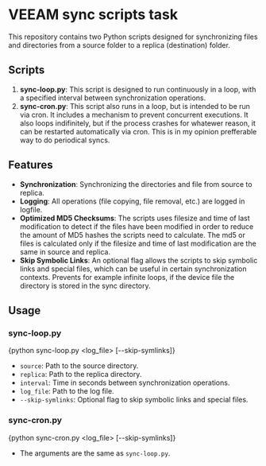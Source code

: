 # VEEAM sync scripts task

This repository contains two Python scripts designed for synchronizing files and directories from a source folder to a replica (destination) folder. 

## Scripts

1. **sync-loop.py**: This script is designed to run continuously in a loop, with a specified interval between synchronization operations.
2. **sync-cron.py**: This script also runs in a loop, but is intended to be run via cron. It includes a mechanism to prevent concurrent executions. It also loops indifinitely, but if the process crashes for whatewer reason, it can be restarted automatically via cron. This is in my opinion prefferable way to do periodical syncs.

## Features

- **Synchronization**: Synchronizing the directories and file from source to replica.
- **Logging**: All operations (file copying, file removal, etc.) are logged in logfile.
- **Optimized MD5 Checksums**: The scripts uses filesize and time of last modification to detect if the files have been modified in order to reduce the amount of MD5 hashes the scripts need to calculate. The md5 or files is calculated only if the filesize and time of last modification are the same in source and replica.
- **Skip Symbolic Links**: An optional flag allows the scripts to skip symbolic links and special files, which can be useful in certain synchronization contexts. Prevents for example infinite loops, if the device file the directory is stored in the sync directory.

## Usage

### sync-loop.py

{python sync-loop.py <source> <replica> <interval> <log_file> [--skip-symlinks]}

- `source`: Path to the source directory.
- `replica`: Path to the replica directory.
- `interval`: Time in seconds between synchronization operations.
- `log_file`: Path to the log file.
- `--skip-symlinks`: Optional flag to skip symbolic links and special files.

### sync-cron.py

{python sync-cron.py <source> <replica> <interval> <log_file> [--skip-symlinks]}

- The arguments are the same as `sync-loop.py`.